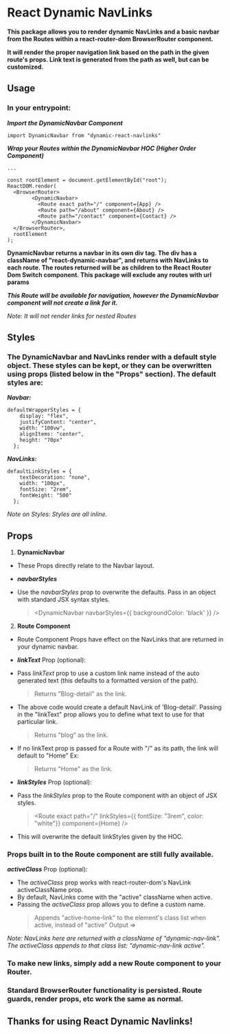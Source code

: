 # React Dynamic NavLinks

**This package allows you to render dynamic NavLinks and a basic navbar from the Routes within a react-router-dom BrowserRouter component.**

**It will render the proper navigation link based on the path in the given route's props. Link text is generated from the path as well, but can be customized.**

## Usage

### In your entrypoint:

**_Import the DynamicNavbar Component_**

```
import DynamicNavbar from "dynamic-react-navlinks"
```

**_Wrap your Routes within the DynamicNavbar HOC (Higher Order Component)_**

```
...

const rootElement = document.getElementById("root");
ReactDOM.render(
  <BrowserRouter>
        <DynamicNavbar>
          <Route exact path="/" component={App} />
          <Route path="/about" component={About} />
          <Route path="/contact" component={Contact} />
        </DynamicNavbar>
  </BrowserRouter>,
  rootElement
);
```

**DynamicNavbar returns a navbar in its own div tag. The div has a className of "react-dynamic-navbar", and returns with NavLinks to each route. The routes returned will be as children to the React Router Dom Switch component. This package will exclude any routes with url params**

> <Route path="somePath/:slug" component={SomeComponent} />

**_This Route will be available for navigation, however the DynamicNavbar component will not create a link for it._**

_Note: It will not render links for nested Routes_

## Styles

### The DynamicNavbar and NavLinks render with a default style object. These styles can be kept, or they can be overwritten using props (listed below in the "Props" section). The default styles are:

**_Navbar:_**

```
defaultWrapperStyles = {
    display: "flex",
    justifyContent: "center",
    width: "100vw",
    alignItems: "center",
    height: "70px"
  };
```

**_NavLinks:_**

```
defaultLinkStyles = {
    textDecoration: "none",
    width: "100px",
    fontSize: "2rem",
    fontWeight: "500"
  };
```

_Note on Styles: Styles are all inline._

## Props

1. **DynamicNavbar**

- These Props directly relate to the Navbar layout.

- **_navbarStyles_**
- Use the _navbarStyles_ prop to overwrite the defaults. Pass in an object with standard JSX syntax styles.
  > <DynamicNavbar navbarStyles={{ backgroundColor: 'black' }} />

2. **Route Component**

- Route Component Props have effect on the NavLinks that are returned in your dynamic navbar.

- **_linkText_** Prop (optional):
- Pass _linkText_ prop to use a custom link name instead of the auto generated text (this defaults to a formatted version of the path).
  > <Route path="/blog-detail" component={Blog} />
  > Returns "Blog-detail" as the link.
- The above code would create a default NavLink of 'Blog-detail'. Passing in the "linkText" prop allows you to define what text to use for that particular link.
  > <Route linkText="blog" path="/blog-detail" component={Blog} />
  > Returns "blog" as the link.
- If no linkText prop is passed for a Route with "/" as its path, the link will default to "Home"
  Ex:

  > <Route exact path="/" component={Home} />
  > Returns "Home" as the link.

- **_linkStyles_** Prop (optional):
- Pass the _linkStyles_ prop to the Route component with an object of JSX styles.
  > <Route exact path="/" linkStyles={{ fontSize: "3rem", color: "white"}} component={Home} />
- This will overwrite the default linkStyles given by the HOC.

### Props built in to the Route component are still fully available.

**_activeClass_** Prop (optional):

- The _activeClass_ prop works with react-router-dom's NavLink activeClassName prop.
- By default, NavLinks come with the "active" className when active.
- Passing the _activeClass_ prop allows you to define a custom name.
  > <Route exact path="/" activeClass="active-home-link" component={Home} />
  > Appends "active-home-link" to the element's class list when active, instead of "active"
  > Output => <a href="/" class="dynamic-nav-link active-home-link"></a>

_Note: NavLinks here are returned with a className of "dynamic-nav-link". The activeClass appends to that class list: "dynamic-nav-link active"._

### To make new links, simply add a new Route component to your Router.

### Standard BrowserRouter functionality is persisted. Route guards, render props, etc work the same as normal.

## Thanks for using React Dynamic Navlinks!

